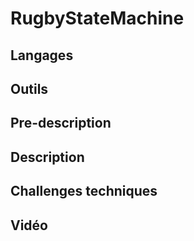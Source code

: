 # RugbyStateMachine

## Langages

## Outils

## Pre-description

## Description

## Challenges techniques

## Vidéo

